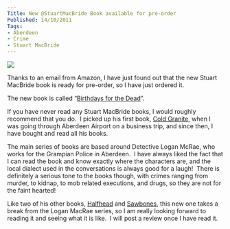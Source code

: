 ```yaml
---
Title: New @StuartMacBride Book available for pre-order
Published: 14/10/2011
Tags:
- Aberdeen
- Crime
- Stuart MacBride
---
```


[![](http://ws.assoc-amazon.co.uk/widgets/q?_encoding=UTF8&Format=_SL110_&ASIN=0007344171&MarketPlace=GB&ID=AsinImage&WS=1&tag=www6thprimeco-21&ServiceVersion=20070822)](http://www.amazon.co.uk/gp/product/0007344171/ref=as_li_ss_il?ie=UTF8&tag=www6thprimeco-21&linkCode=as2&camp=1634&creative=19450&creativeASIN=0007344171)

Thanks to an email from Amazon, I have just found out that the new Stuart MacBride book is ready for pre-order, so I have just ordered it.

The new book is called “[Birthdays for the Dead](http://www.amazon.co.uk/gp/product/0007344171/ref=as_li_ss_tl?ie=UTF8&tag=www6thprimeco-21&linkCode=as2&camp=1634&creative=19450&creativeASIN=0007344171)”.

If you have never read any Stuart MacBride books, I would roughly recommend that you do.  I picked up his first book, [Cold Granite](http://www.amazon.co.uk/gp/product/0007193149/ref=as_li_ss_tl?ie=UTF8&tag=www6thprimeco-21&linkCode=as2&camp=1634&creative=19450&creativeASIN=0007193149), when I was going through Aberdeen Airport on a business trip, and since then, I have bought and read all his books.

The main series of books are based around Detective Logan McRae, who works for the Grampian Police in Aberdeen.  I have always liked the fact that I can read the book and know exactly where the characters are, and the local dialect used in the conversations is always good for a laugh!  There is definitely a serious tone to the books though, with crimes ranging from murder, to kidnap, to mob related executions, and drugs, so they are not for the faint hearted!

Like two of his other books, [Halfhead](http://www.amazon.co.uk/gp/product/0007349262/ref=as_li_ss_tl?ie=UTF8&tag=www6thprimeco-21&linkCode=as2&camp=1634&creative=19450&creativeASIN=0007349262) and [Sawbones](http://www.amazon.co.uk/gp/product/1842999575/ref=as_li_ss_tl?ie=UTF8&tag=www6thprimeco-21&linkCode=as2&camp=1634&creative=19450&creativeASIN=1842999575), this new one takes a break from the Logan MacRae series, so I am really looking forward to reading it and seeing what it is like.  I will post a review once I have read it.
